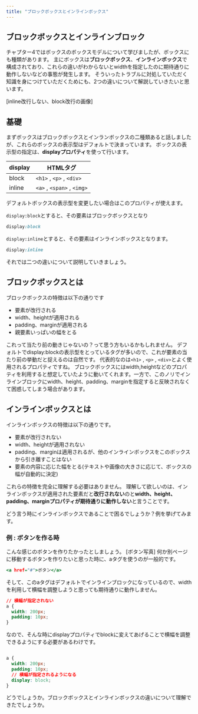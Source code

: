 ```yaml
---
title: "ブロックボックスとインラインボックス"
---
```


## ブロックボックスとインラインブロック

チャプター4ではボックスのボックスモデルについて学びましたが、ボックスにも種類があります。
主にボックスは**ブロックボックス**、**インラインボックス**で構成されており、これらの違いがわからないとwidthを指定したのに期待通りに動作しないなどの事態が発生します。
そういったトラブルに対処していただく知識を身につけていただくためにも、2つの違いについて解説していきたいと思います。

[inline改行しない、block改行の画像]

## 基礎

まずボックスはブロックボックスとインランボックスの二種類あると話しましたが、これらのボックスの表示型はデフォルトで決まっています。
ボックスの表示型の指定は、**displayプロパティ**を使って行います。

| display | HTMLタグ |
| ---- | ---- |
| block | `<h1>` , `<p>` , `<div>`|
| inline | `<a>` , `<span>` , `<img>` |

デフォルトボックスの表示型を変更したい場合はこのプロパティが使えます。

`display:block`とすると、その要素はブロックボックスとなり

```css:example.css
display:block
```

`display:inline`とすると、その要素はインラインボックスとなります。

```css:example.css
display:inline
```

それでは二つの違いについて説明していきましょう。

## ブロックボックスとは

ブロックボックスの特徴は以下の通りです

* 要素が改行される
* width、heightが適用される
* padding、marginが適用される
* 親要素いっぱいの幅をとる

これって当たり前の動きじゃないの？って思う方もいるかもしれません。
デフォルトでdisplay:blockの表示型をとっているタグが多いので、これが要素の当たり前の挙動だと捉えるのは自然です。
代表的なのは`<h1>` , `<p>` , `<div>`とよく使用されるプロパティですね。
ブロックボックスにはwidth,heightなどのプロパティを利用すると想定していたように動いてくれます。一方で、このノリでインラインブロックにwidth、height、padding、marginを指定すると反映されなくて困惑してしまう場合があります。

## インラインボックスとは

インラインボックスの特徴は以下の通りです。

* 要素が改行されない
* width、heightが適用されない
* padding、marginは適用されるが、他のインラインボックスをこのボックスから引き離すことはない
* 要素の内容に応じた幅をとる(テキストや画像の大きさに応じて、ボックスの幅が自動的に決定)

これらの特徴を完全に理解する必要はありません。
理解して欲しいのは、インラインボックスが適用された要素だと**改行されない**のと**width、height、padding、marginプロパティが期待通りに動作しない**と言うことです。

どう言う時にインラインボックスであることで困るでしょうか？例を挙げてみます。

### 例 : ボタンを作る時

こんな感じのボタンを作りたかったとしましょう。
[ボタン写真]
何か別ページに移動するボタンを作りたいと思った時に、aタグを使うのが一般的です。

```html:example.html
<a href="#">ボタン</a>
```

そして、このaタグはデフォルトでインラインブロックになっているので、widthを利用して横幅を調整しようと思っても期待通りに動作しません。

```css:example.css
// 横幅が指定されない
a {
  width: 200px;
  padding: 10px;
}
```

なので、そんな時にdisplayプロパティでblockに変えてあげることで横幅を調整できるようにする必要があるわけです。

```css:example.css

a {
  width: 200px;
  padding: 10px;
  // 横幅が指定されるようになる
  display: block;
}
```

どうでしょうか。ブロックボックスとインラインボックスの違いについて理解できたでしょうか。
